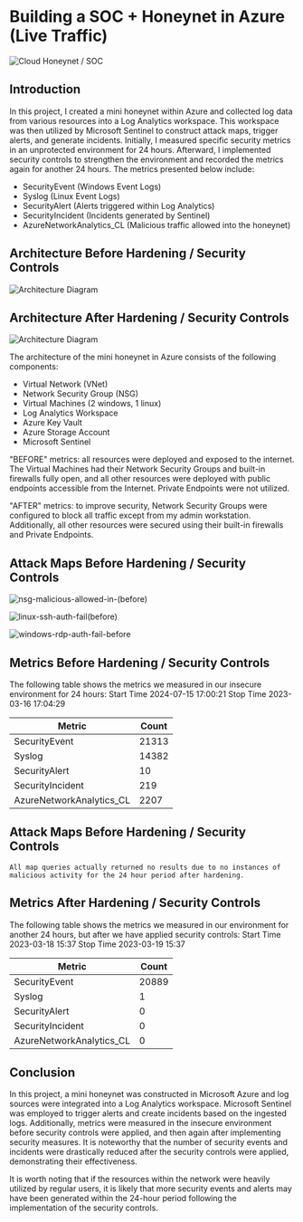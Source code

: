 # Building a SOC + Honeynet in Azure (Live Traffic)
![Cloud Honeynet / SOC](https://i.imgur.com/ZWxe03e.jpg)

## Introduction

In this project, I created a mini honeynet within Azure and collected log data from various resources into a Log Analytics workspace. This workspace was then utilized by Microsoft Sentinel to construct attack maps, trigger alerts, and generate incidents. Initially, I measured specific security metrics in an unprotected environment for 24 hours. Afterward, I implemented security controls to strengthen the environment and recorded the metrics again for another 24 hours. The metrics presented below include:

- SecurityEvent (Windows Event Logs)
- Syslog (Linux Event Logs)
- SecurityAlert (Alerts triggered within Log Analytics)
- SecurityIncident (Incidents generated by Sentinel)
- AzureNetworkAnalytics_CL (Malicious traffic allowed into the honeynet)

## Architecture Before Hardening / Security Controls
![Architecture Diagram](https://i.imgur.com/aBDwnKb.jpg) 

## Architecture After Hardening / Security Controls
![Architecture Diagram](https://i.imgur.com/YQNa9Pp.jpg)

The architecture of the mini honeynet in Azure consists of the following components:

- Virtual Network (VNet)
- Network Security Group (NSG)
- Virtual Machines (2 windows, 1 linux)
- Log Analytics Workspace
- Azure Key Vault
- Azure Storage Account
- Microsoft Sentinel

"BEFORE" metrics: all resources were deployed and exposed to the internet. The Virtual Machines had their Network Security Groups and built-in firewalls fully open, and all other resources were deployed with public endpoints accessible from the Internet. Private Endpoints were not utilized.

"AFTER" metrics: to improve security, Network Security Groups were configured to block all traffic except from my admin workstation. Additionally, all other resources were secured using their built-in firewalls and Private Endpoints.

## Attack Maps Before Hardening / Security Controls
 ![nsg-malicious-allowed-in-(before)](https://github.com/user-attachments/assets/e561c8bf-0e99-46cd-a72f-f43f65757433)<br>

 ![linux-ssh-auth-fail(before)](https://github.com/user-attachments/assets/acb732c3-bc2e-4750-9925-ede75b7a2cad)<br>

![windows-rdp-auth-fail-before](https://github.com/user-attachments/assets/40f4a94c-a591-4dc0-9b55-ce7157b67b3c)<br>


## Metrics Before Hardening / Security Controls

The following table shows the metrics we measured in our insecure environment for 24 hours:
Start Time 2024-07-15 17:00:21 
Stop Time 2023-03-16 17:04:29

| Metric                   | Count
| ------------------------ | -----
| SecurityEvent            | 21313
| Syslog                   | 14382
| SecurityAlert            | 10
| SecurityIncident         | 219
| AzureNetworkAnalytics_CL | 2207

## Attack Maps Before Hardening / Security Controls

```All map queries actually returned no results due to no instances of malicious activity for the 24 hour period after hardening.```

## Metrics After Hardening / Security Controls

The following table shows the metrics we measured in our environment for another 24 hours, but after we have applied security controls:
Start Time 2023-03-18 15:37
Stop Time	2023-03-19 15:37

| Metric                   | Count
| ------------------------ | -----
| SecurityEvent            | 20889
| Syslog                   | 1
| SecurityAlert            | 0
| SecurityIncident         | 0
| AzureNetworkAnalytics_CL | 0

## Conclusion

In this project, a mini honeynet was constructed in Microsoft Azure and log sources were integrated into a Log Analytics workspace. Microsoft Sentinel was employed to trigger alerts and create incidents based on the ingested logs. Additionally, metrics were measured in the insecure environment before security controls were applied, and then again after implementing security measures. It is noteworthy that the number of security events and incidents were drastically reduced after the security controls were applied, demonstrating their effectiveness.

It is worth noting that if the resources within the network were heavily utilized by regular users, it is likely that more security events and alerts may have been generated within the 24-hour period following the implementation of the security controls.
